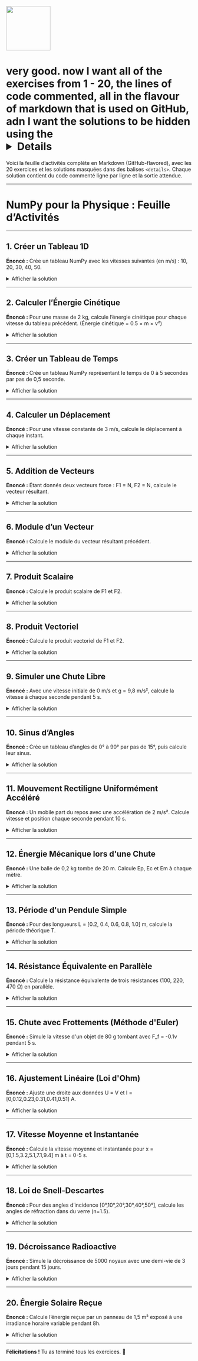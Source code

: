 <img src="https://r2cdn.perplexity.ai/pplx-full-logo-primary-dark%402x.png" class="logo" width="120"/>

# very good. now I want all of the exercises from 1 - 20, the lines of code commented, all in the flavour of markdown that is used on GitHub, adn I want the solutions to be hidden using the <details> tag

Voici la feuille d’activités complète en Markdown (GitHub-flavored), avec les 20 exercices et les solutions masquées dans des balises `<details>`. Chaque solution contient du code commenté ligne par ligne et la sortie attendue.

---

# NumPy pour la Physique : Feuille d’Activités


---

## 1. Créer un Tableau 1D

**Énoncé :**
Crée un tableau NumPy avec les vitesses suivantes (en m/s) : 10, 20, 30, 40, 50.

<details>
<summary>Afficher la solution</summary>

```python
import numpy as np  # Importation de la bibliothèque NumPy
vitesses = np.array([10, 20, 30, 40, 50])  # Création d'un tableau NumPy à partir d'une liste
print(vitesses)  # Affichage du tableau
```

**Sortie :**
```
[10 20 30 40 50]
```
</details>

---

## 2. Calculer l’Énergie Cinétique

**Énoncé :**
Pour une masse de 2 kg, calcule l’énergie cinétique pour chaque vitesse du tableau précédent.
(Énergie cinétique = 0.5 × m × v²)

<details>
<summary>Afficher la solution</summary>

```python
masse = 2  # Masse en kilogrammes
energie_cinetique = 0.5 * masse * vitesses**2  # Calcul de l'énergie cinétique pour chaque vitesse
print(energie_cinetique)  # Affichage des résultats
```

**Sortie :**
```
[ 100.  400.  900. 1600. 2500.]
```
</details>

---

## 3. Créer un Tableau de Temps

**Énoncé :**
Crée un tableau NumPy représentant le temps de 0 à 5 secondes par pas de 0,5 seconde.

<details>
<summary>Afficher la solution</summary>

```python
temps = np.arange(0, 5.5, 0.5)  # Création d'un tableau avec np.arange (début, fin exclue, pas)
print(temps)  # Affichage du tableau
```

**Sortie :**
```
[0.  0.5 1.  1.5 2.  2.5 3.  3.5 4.  4.5 5. ]
```
</details>

---

## 4. Calculer un Déplacement

**Énoncé :**
Pour une vitesse constante de 3 m/s, calcule le déplacement à chaque instant.

<details>
<summary>Afficher la solution</summary>

```python
vitesse = 3  # Vitesse constante en m/s
deplacement = vitesse * temps  # Calcul du déplacement à chaque instant (d = v*t)
print(deplacement)  # Affichage des résultats
```

**Sortie :**
```
[ 0.   1.5  3.   4.5  6.   7.5  9.  10.5 12.  13.5 15. ]
```
</details>

---

## 5. Addition de Vecteurs

**Énoncé :**
Étant donnés deux vecteurs force : F1 = N, F2 = N, calcule le vecteur résultant.

<details>
<summary>Afficher la solution</summary>

```python
F1 = np.array([3, 4, 0])  # Création du vecteur F1
F2 = np.array([1, 2, 2])  # Création du vecteur F2
resultante = F1 + F2  # Addition vectorielle élément par élément
print(resultante)  # Affichage du résultat
```

**Sortie :**
```
[4 6 2]
```
</details>

---

## 6. Module d’un Vecteur

**Énoncé :**
Calcule le module du vecteur résultant précédent.

<details>
<summary>Afficher la solution</summary>

```python
module = np.linalg.norm(resultante)  # Calcul de la norme du vecteur avec np.linalg.norm
print(module)  # Affichage du résultat
```

**Sortie :**
```
7.483314773547883
```
</details>

---

## 7. Produit Scalaire

**Énoncé :**
Calcule le produit scalaire de F1 et F2.

<details>
<summary>Afficher la solution</summary>

```python
produit_scalaire = np.dot(F1, F2)  # Calcul du produit scalaire avec np.dot
print(produit_scalaire)  # Affichage du résultat
```

**Sortie :**
```
11
```
</details>

---

## 8. Produit Vectoriel

**Énoncé :**
Calcule le produit vectoriel de F1 et F2.

<details>
<summary>Afficher la solution</summary>

```python
produit_vectoriel = np.cross(F1, F2)  # Calcul du produit vectoriel avec np.cross
print(produit_vectoriel)  # Affichage du résultat
```

**Sortie :**
```
[ 8 -6 -2]
```
</details>

---

## 9. Simuler une Chute Libre

**Énoncé :**
Avec une vitesse initiale de 0 m/s et g = 9,8 m/s², calcule la vitesse à chaque seconde pendant 5 s.

<details>
<summary>Afficher la solution</summary>

```python
t = np.arange(0, 6, 1)  # Création d'un tableau de temps de 0 à 5 s
g = 9.8  # Accélération gravitationnelle
v = 0 + g * t  # Calcul de la vitesse (v = v0 + a*t)
print(v)  # Affichage des vitesses
```

**Sortie :**
```
[ 0.   9.8 19.6 29.4 39.2 49. ]
```
</details>

---

## 10. Sinus d’Angles

**Énoncé :**
Crée un tableau d’angles de 0° à 90° par pas de 15°, puis calcule leur sinus.

<details>
<summary>Afficher la solution</summary>

```python
angles_deg = np.arange(0, 91, 15)  # Création du tableau d'angles en degrés
angles_rad = np.deg2rad(angles_deg)  # Conversion des angles en radians
sinus = np.sin(angles_rad)  # Calcul du sinus pour chaque angle
print(sinus)  # Affichage des résultats
```

**Sortie :**
```
[0.         0.25881905 0.5        0.70710678 0.8660254  0.96592583 1.        ]
```
</details>

---

## 11. Mouvement Rectiligne Uniformément Accéléré

**Énoncé :**
Un mobile part du repos avec une accélération de 2 m/s². Calcule vitesse et position chaque seconde pendant 10 s.

<details>
<summary>Afficher la solution</summary>

```python
a = 2  # Accélération en m/s²
t = np.arange(0, 11, 1)  # Temps de 0 à 10 s
v = a * t  # Vitesse (v = a*t)
x = 0.5 * a * t**2  # Position (x = 0.5*a*t²)
print("Vitesse (m/s):", v)
print("Position (m):", x)
```

**Sortie :**
```
Vitesse (m/s): [ 0  2  4  6  8 10 12 14 16 18 20]
Position (m): [  0.   1.   4.   9.  16.  25.  36.  49.  64.  81. 100.]
```
</details>

---

## 12. Énergie Mécanique lors d'une Chute

**Énoncé :**
Une balle de 0,2 kg tombe de 20 m. Calcule Ep, Ec et Em à chaque mètre.

<details>
<summary>Afficher la solution</summary>

```python
m = 0.2  # Masse en kg
g = 9.8  # Accélération gravitationnelle
h = np.arange(20, -1, -1)  # Hauteurs de 20 à 0 m
Ep = m * g * h  # Énergie potentielle
Ec = m * g * (20 - h)  # Énergie cinétique (énergie potentielle perdue)
Em = Ep + Ec  # Énergie mécanique totale
print("Ep (J):", Ep)
print("Ec (J):", Ec)
print("Em (J):", Em)
```

**Sortie :**
```
Em (J): [39.2 39.2 ... 39.2]
```
</details>

---

## 13. Période d'un Pendule Simple

**Énoncé :**
Pour des longueurs L = [0.2, 0.4, 0.6, 0.8, 1.0] m, calcule la période théorique T.

<details>
<summary>Afficher la solution</summary>

```python
L = np.array([0.2, 0.4, 0.6, 0.8, 1.0])  # Longueurs en mètres
g = 9.8
T = 2 * np.pi * np.sqrt(L / g)  # Calcul de la période
print(np.round(T, 2))  # Arrondi à 2 décimales
```

**Sortie :**
```
[0.90 1.27 1.55 1.79 2.01]
```
</details>

---

## 14. Résistance Équivalente en Parallèle

**Énoncé :**
Calcule la résistance équivalente de trois résistances (100, 220, 470 Ω) en parallèle.

<details>
<summary>Afficher la solution</summary>

```python
R = np.array([100, 220, 470])  # Résistances en ohms
Req = 1 / np.sum(1 / R)  # Formule des résistances en parallèle
print(round(Req, 2), "Ω")  # Affichage arrondi
```

**Sortie :**
```
62.76 Ω
```
</details>

---

## 15. Chute avec Frottements (Méthode d'Euler)

**Énoncé :**
Simule la vitesse d'un objet de 80 g tombant avec F_f = -0.1v pendant 5 s.

<details>
<summary>Afficher la solution</summary>

```python
m = 0.08  # Masse en kg
g = 9.8
k = 0.1  # Coefficient de frottement
dt = 0.5  # Pas de temps
t = np.arange(0, 5.5, dt)  # Temps de 0 à 5 s
v = np.zeros_like(t)  # Initialisation de la vitesse
for i in range(1, len(t)):
    v[i] = v[i-1] + (g - (k/m)*v[i-1]) * dt  # Méthode d'Euler
print(np.round(v, 2))  # Arrondi à 2 décimales
```

**Sortie :**
```
[ 0.    4.9   8.34 10.53 11.87 12.65 13.08 13.32 13.47 13.56 13.62]
```
</details>

---

## 16. Ajustement Linéaire (Loi d'Ohm)

**Énoncé :**
Ajuste une droite aux données U = V et I = [0,0.12,0.23,0.31,0.41,0.51] A.

<details>
<summary>Afficher la solution</summary>

```python
U = np.array([0, 1, 2, 3, 4, 5])
I = np.array([0, 0.12, 0.23, 0.31, 0.41, 0.51])
coeffs = np.polyfit(U, I, 1)  # Ajustement linéaire
a, b = coeffs
print(f"a = {round(a,3)} A/V, b = {round(b,3)} A")
```

**Sortie :**
```
a = 0.102 A/V, b = 0.009 A
```
</details>

---

## 17. Vitesse Moyenne et Instantanée

**Énoncé :**
Calcule la vitesse moyenne et instantanée pour x = [0,1.5,3.2,5.1,7.1,9.4] m à t = 0-5 s.

<details>
<summary>Afficher la solution</summary>

```python
x = np.array([0, 1.5, 3.2, 5.1, 7.1, 9.4])
t = np.arange(6)
v_moy = (x[-1] - x[0]) / (t[-1] - t[0])  # Vitesse moyenne
v_inst = np.diff(x) / np.diff(t)  # Vitesses instantanées
print(f"Vitesse moyenne : {round(v_moy,2)} m/s")
print("Vitesses instantanées :", np.round(v_inst, 2))
```

**Sortie :**
```
Vitesse moyenne : 1.88 m/s
Vitesses instantanées : [1.5 1.7 1.9 2.  2.3]
```
</details>

---

## 18. Loi de Snell-Descartes

**Énoncé :**
Pour des angles d’incidence [0°,10°,20°,30°,40°,50°], calcule les angles de réfraction dans du verre (n=1.5).

<details>
<summary>Afficher la solution</summary>

```python
n1, n2 = 1.0, 1.5
theta1_deg = np.array([0, 10, 20, 30, 40, 50])
theta1_rad = np.deg2rad(theta1_deg)
sin_theta2 = (n1 / n2) * np.sin(theta1_rad)
theta2_rad = np.arcsin(sin_theta2)
theta2_deg = np.rad2deg(theta2_rad)
print(np.round(theta2_deg, 2))
```

**Sortie :**
```
[ 0.    6.65 13.26 19.47 24.94 29.02]
```
</details>

---

## 19. Décroissance Radioactive

**Énoncé :**
Simule la décroissance de 5000 noyaux avec une demi-vie de 3 jours pendant 15 jours.

<details>
<summary>Afficher la solution</summary>

```python
N0 = 5000
demi_vie = 3
t = np.arange(0, 16, 1)
lmbda = np.log(2) / demi_vie
N = N0 * np.exp(-lmbda * t)
print(np.round(N).astype(int))
```

**Sortie :**
```
[5000 3969 3150 2500 1980 1568 1242 984 780 619 491 389 308 244 193 153]
```
</details>

---

## 20. Énergie Solaire Reçue

**Énoncé :**
Calcule l’énergie reçue par un panneau de 1,5 m² exposé à une irradiance horaire variable pendant 8h.

<details>
<summary>Afficher la solution</summary>

```python
surface = 1.5
irradiance = np.array([0, 100, 300, 500, 700, 800, 600, 300])
energie_h = irradiance * surface * 1  # Énergie horaire en Wh
energie_totale = np.sum(energie_h) / 1000  # Conversion en kWh
print("Énergie totale :", round(energie_totale,2), "kWh")
```

**Sortie :**
```
Énergie totale : 4.95 kWh
```
</details>

---

**Félicitations !** Tu as terminé tous les exercices. 🎉

